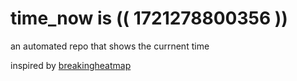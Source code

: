 # time_now is (( 1721278800356 ))

an automated repo that shows the currnent time

inspired by [breakingheatmap](https://github.com/breakingheatmap/breakingheatmap)
